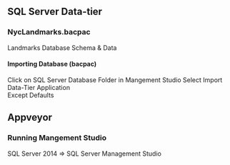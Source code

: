 ## SQL Server Data-tier

### NycLandmarks.bacpac     
Landmarks Database Schema & Data  

#### Importing Database (bacpac)

Click on SQL Server Database Folder in Mangement Studio
Select Import Data-Tier Application          
Except Defaults       

## Appveyor

### Running Mangement Studio
SQL Server 2014 => SQL Server Management Studio

